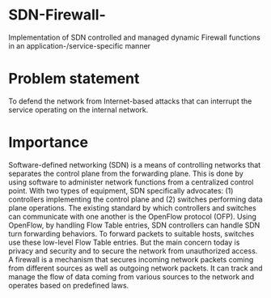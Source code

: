 # SDN-Firewall-
Implementation of SDN controlled and managed dynamic Firewall functions in an application-/service-specific manner 

# Problem statement
To defend the network from Internet-based attacks that can interrupt the service operating on the internal network.

# Importance
Software-defined networking (SDN) is a means of controlling networks that separates the control plane from the forwarding plane. This is done by using software to administer network functions from a centralized control point. With two types of equipment, SDN specifically advocates: (1) controllers implementing the control plane and (2) switches performing data plane operations. The existing standard by which controllers and switches can communicate with one another is the OpenFlow protocol (OFP). Using OpenFlow, by handling Flow Table entries, SDN controllers can handle SDN turn forwarding behaviors. To forward packets to suitable hosts, switches use these low-level Flow Table entries. But the main concern today is privacy and security and to secure the network from unauthorized access. A firewall is a mechanism that secures incoming network packets coming from different sources as well as outgoing network packets. It can track and manage the flow of data coming from various sources to the network and operates based on predefined laws.

